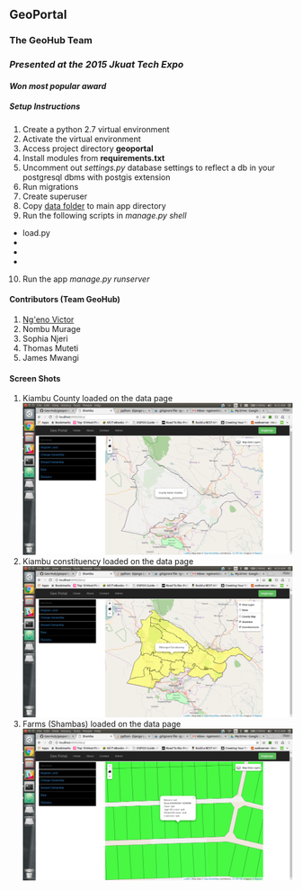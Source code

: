 ## GeoPortal
### The GeoHub Team
### _Presented at the 2015 Jkuat Tech Expo_
#### _Won most popular award_

##### _Setup Instructions_
1. Create a python 2.7 virtual environment
2. Activate the virtual environment
3. Access project directory  **geoportal**
4. Install modules from **requirements.txt**
5. Uncomment out _settings.py_ database settings to reflect a db in your
postgresql dbms with postgis extension
6. Run migrations
7. Create superuser
8. Copy [data folder](https://drive.google.com/open?id=0B3BfzupGx1AFNzRLUGRnanlkWk0) to main app directory
9. Run the following scripts in _manage.py shell_
* load.py
*
*
*
10. Run the app _manage.py runserver_

#### Contributors (Team GeoHub)
1. [Ng'eno Victor](http://twitter.com/ngenovictor)
2. Nombu Murage
3. Sophia Njeri
4. Thomas Muteti
5. James Mwangi

#### Screen Shots
1. Kiambu County loaded on the data page
![Kiambu County](screenshots/kiambu_county.png)
2. Kiambu constituency loaded on the data page
![Constituency View](screenshots/constituency_view.png)
3. Farms (Shambas) loaded on the data page
![Shamba View Example](screenshots/shamba_view_rates_paid.png)
